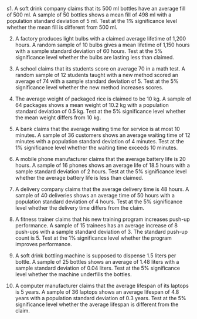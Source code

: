 s1. A soft drink company claims that its 500 ml bottles have an average fill of 500 ml. A sample of 50 bottles shows a mean fill of 498 ml with a population standard deviation of 5 ml. Test at the 1% significance level whether the mean fill is different from 500 ml.

2. A factory produces light bulbs with a claimed average lifetime of 1,200 hours. A random sample of 10 bulbs gives a mean lifetime of 1,150 hours with a sample standard deviation of 60 hours. Test at the 5% significance level whether the bulbs are lasting less than claimed.

3. A school claims that its students score on average 70 in a math test. A random sample of 12 students taught with a new method scored an average of 74 with a sample standard deviation of 5. Test at the 5% significance level whether the new method increases scores.

4. The average weight of packaged rice is claimed to be 10 kg. A sample of 64 packages shows a mean weight of 10.2 kg with a population standard deviation of 0.5 kg. Test at the 5% significance level whether the mean weight differs from 10 kg.

5. A bank claims that the average waiting time for service is at most 10 minutes. A sample of 36 customers shows an average waiting time of 12 minutes with a population standard deviation of 4 minutes. Test at the 1% significance level whether the waiting time exceeds 10 minutes.

6. A mobile phone manufacturer claims that the average battery life is 20 hours. A sample of 16 phones shows an average life of 18.5 hours with a sample standard deviation of 2 hours. Test at the 5% significance level whether the average battery life is less than claimed.

7. A delivery company claims that the average delivery time is 48 hours. A sample of 40 deliveries shows an average time of 50 hours with a population standard deviation of 4 hours. Test at the 5% significance level whether the delivery time differs from the claim.

8. A fitness trainer claims that his new training program increases push-up performance. A sample of 15 trainees has an average increase of 8 push-ups with a sample standard deviation of 3. The standard push-up count is 5. Test at the 1% significance level whether the program improves performance.

9. A soft drink bottling machine is supposed to dispense 1.5 liters per bottle. A sample of 25 bottles shows an average of 1.48 liters with a sample standard deviation of 0.04 liters. Test at the 5% significance level whether the machine underfills the bottles.

10. A computer manufacturer claims that the average lifespan of its laptops is 5 years. A sample of 36 laptops shows an average lifespan of 4.8 years with a population standard deviation of 0.3 years. Test at the 5% significance level whether the average lifespan is different from the claim.
